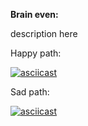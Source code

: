 __Brain even:__

description here

Happy path:

[![asciicast](https://asciinema.org/a/9EDe2qclerVNEtOzC5ecIguqq.svg)](https://asciinema.org/a/9EDe2qclerVNEtOzC5ecIguqq?autoplay=1&theme=solarized-light)

Sad path:

[![asciicast](https://asciinema.org/a/hEpxoiKG7D0hWXOf5ItAVPzhv.svg)](https://asciinema.org/a/hEpxoiKG7D0hWXOf5ItAVPzhv?autoplay=1&theme=solarized-light)

